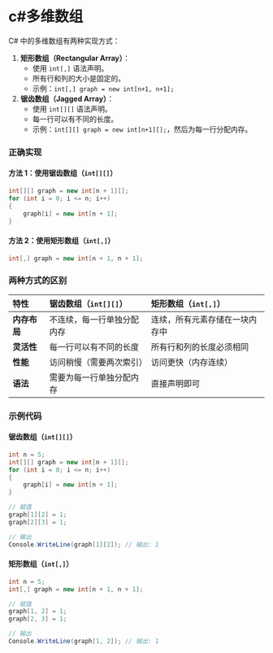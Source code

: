 # c#多维数组

C# 中的多维数组有两种实现方式：

1. **矩形数组（Rectangular Array）**：
   - 使用 `int[,]` 语法声明。
   - 所有行和列的大小是固定的。
   - 示例：`int[,] graph = new int[n+1, n+1];`
2. **锯齿数组（Jagged Array）**：
   - 使用 `int[][]` 语法声明。
   - 每一行可以有不同的长度。
   - 示例：`int[][] graph = new int[n+1][];`，然后为每一行分配内存。

### 正确实现

#### 方法 1：使用锯齿数组（`int[][]`）

```c#
int[][] graph = new int[n + 1][];
for (int i = 0; i <= n; i++)
{
    graph[i] = new int[n + 1];
}
```

#### 方法 2：使用矩形数组（`int[,]`）

```c#
int[,] graph = new int[n + 1, n + 1];
```

### 两种方式的区别

| 特性         | 锯齿数组（`int[][]`）      | 矩形数组（`int[,]`）           |
| :----------- | :------------------------- | :----------------------------- |
| **内存布局** | 不连续，每一行单独分配内存 | 连续，所有元素存储在一块内存中 |
| **灵活性**   | 每一行可以有不同的长度     | 所有行和列的长度必须相同       |
| **性能**     | 访问稍慢（需要两次索引）   | 访问更快（内存连续）           |
| **语法**     | 需要为每一行单独分配内存   | 直接声明即可                   |

### 示例代码

#### 锯齿数组（`int[][]`）

```c#
int n = 5;
int[][] graph = new int[n + 1][];
for (int i = 0; i <= n; i++)
{
    graph[i] = new int[n + 1];
}

// 赋值
graph[1][2] = 1;
graph[2][3] = 1;

// 输出
Console.WriteLine(graph[1][2]); // 输出: 1
```

#### 矩形数组（`int[,]`）

```c#
int n = 5;
int[,] graph = new int[n + 1, n + 1];

// 赋值
graph[1, 2] = 1;
graph[2, 3] = 1;

// 输出
Console.WriteLine(graph[1, 2]); // 输出: 1
```